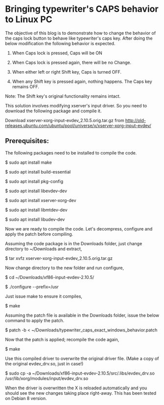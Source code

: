 # Bringing typewriter's CAPS behavior to Linux PC

The objective of this blog is to demonstrate how to change the behavior of the caps lock button to behave like typewriter's caps key. After doing the below modification the following behavior is expected.

1. When Caps lock is pressed, Caps will be ON

2. When Caps lock is pressed again, there will be no Change.

3. When either left or right Shift key, Caps is turned OFF.

4. When any Shift key is pressed again, nothing happens. The Caps key remains OFF.

Note: The Shift key's original functionality remains intact.


This solution involves modifying xserver's input driver. So you need to download the following package and compile it.

Download xserver-xorg-input-evdev_2.10.5.orig.tar.gz from http://old-releases.ubuntu.com/ubuntu/pool/universe/x/xserver-xorg-input-evdev/

## Prerequisites:

The following packages need to be installed to compile the code.

$ sudo apt install make

$ sudo apt install build-essential

$ sudo apt install pkg-config

$ sudo apt install libevdev-dev

$ sudo apt install xserver-xorg-dev

$ sudo apt install libmtdev-dev

$ sudo apt install libudev-dev


Now we are ready to compile the code. 
Let's decompress, configure and apply the patch before compiling.

Assuming the code package is in the Downloads folder, just change directory to ~/Downloads and extract,

$ tar xvfz xserver-xorg-input-evdev_2.10.5.orig.tar.gz

Now change directory to the new folder and run configure,


$ cd ~/Downloads/xf86-input-evdev-2.10.5/

$ ./configure --prefix=/usr

Just issue make to ensure it compiles,

$ make

Assuming the patch file is available in the Downloads folder, issue the below command to apply the patch. 

$ patch -b < ~/Downloads/typewriter_caps_exact_windows_behavior.patch

Now that the patch is applied; recompile the code again,

$ make

Use this compiled driver to overwrite the original driver file. (Make a copy of the original evdev_drv.so, just in case!)

$ sudo cp -a ~/Downloads/xf86-input-evdev-2.10.5/src/.libs/evdev_drv.so /usr/lib/xorg/modules/input/evdev_drv.so

When the driver is overwritten the X is reloaded automatically and you should see the new changes taking place right-away. This has been tested on Debian 8 version.
